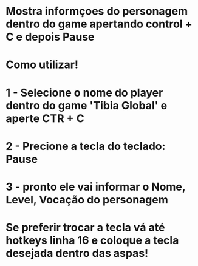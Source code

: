# Mostra informçoes do personagem dentro do game apertando control + C e depois Pause
# Como utilizar!
# 1 - Selecione o nome do player dentro do game 'Tibia Global' e aperte CTR + C
# 2 - Precione a tecla do teclado: Pause
# 3 - pronto ele vai informar o Nome, Level, Vocação do personagem
# Se preferir trocar a tecla vá até hotkeys linha 16 e coloque a tecla desejada dentro das aspas!